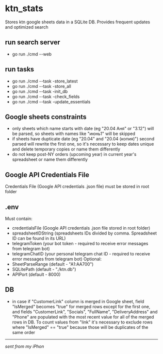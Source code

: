# ktn_stats

Stores ktn google sheets data in a SQLite DB. Provides frequent updates and optimized search

## run search server
- go run ./cmd --web

## run tasks
- go run ./cmd --task -store_latest
- go run ./cmd --task -store_all
- go run ./cmd --task -init_db
- go run ./cmd --task -check_fields
- go run ./cmd --task -update_essentials

## Google sheets constraints
- only sheets which name starts with date (eg "20.04 Аня" or "3.12") will be parsed, so sheets with names like "июнь1" will be skipped
- if sheets have dupticate date (eg "20.04" and "20.04 (копия)") second parsed will rewrite the first one, so it's necessary to keep dates unique and delete temporary copies or name them differently
- do not keep post-NY orders (upcoming year) in current year's spreadsheet or name them differently

## Google API Credentials File
Credentials File (Google API credentials .json file) must be stored in root folder

## .env
Must contain:
- credentialsFile (Google API credentials .json file stored in root folder)
- spreadsheetIDString (spreadsheets IDs divided by comma. Spreadsheet ID can be found in its URL)
- telegramToken (your bot token - required to receive error messages from telegram bot)
- telegramChatID (your personal telegram chat ID - required to receive error messages from telegram bot)
Optional:
- SheetParseRange (default - "A1:AA700")
- SQLitePath (default - "./ktn.db")
- APIPort (default - 8000)

## DB
- in case if "CustomerLink" column is merged in Google sheet, field "IsMerged" becomes "true" for merged rows except for the first one, and fields "CustomerLink", "Socials", "FullName", "DeliveryAddress" and "Phone" are populated with the most recent value for all of the merged rows in DB. To count values from "link" it's necessary to exclude rows where "IsMerged" == "true" because those will be duplicates of the same order

___
_sent from my iPhon_